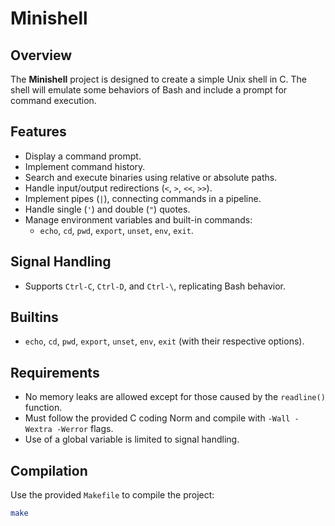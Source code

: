 # Minishell

## Overview
The **Minishell** project is designed to create a simple Unix shell in C. The shell will emulate some behaviors of Bash and include a prompt for command execution.

## Features
- Display a command prompt.
- Implement command history.
- Search and execute binaries using relative or absolute paths.
- Handle input/output redirections (`<`, `>`, `<<`, `>>`).
- Implement pipes (`|`), connecting commands in a pipeline.
- Handle single (`'`) and double (`"`) quotes.
- Manage environment variables and built-in commands:
  - `echo`, `cd`, `pwd`, `export`, `unset`, `env`, `exit`.

## Signal Handling
- Supports `Ctrl-C`, `Ctrl-D`, and `Ctrl-\`, replicating Bash behavior.

## Builtins
- `echo`, `cd`, `pwd`, `export`, `unset`, `env`, `exit` (with their respective options).

## Requirements
- No memory leaks are allowed except for those caused by the `readline()` function.
- Must follow the provided C coding Norm and compile with `-Wall -Wextra -Werror` flags.
- Use of a global variable is limited to signal handling.

## Compilation
Use the provided `Makefile` to compile the project:
```bash
make
